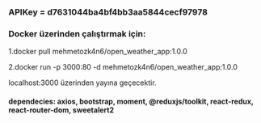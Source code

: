 ### APIKey = d7631044ba4bf4bb3aa5844cecf97978

### Docker üzerinden çalıştırmak için:

1.docker pull mehmetozk4n6/open_weather_app:1.0.0

2.docker run -p 3000:80 -d mehmetozk4n6/open_weather_app:1.0.0

localhost:3000 üzerinden yayına geçecektir.

#### dependecies: axios, bootstrap, moment, @reduxjs/toolkit, react-redux, react-router-dom, sweetalert2
